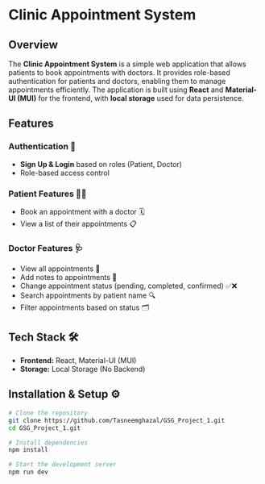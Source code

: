 # Clinic Appointment System

## Overview
The **Clinic Appointment System** is a simple web application that allows patients to book appointments with doctors. It provides role-based authentication for patients and doctors, enabling them to manage appointments efficiently. The application is built using **React** and **Material-UI (MUI)** for the frontend, with **local storage** used for data persistence.

## Features

### Authentication 🔐
- **Sign Up & Login** based on roles (Patient, Doctor)
- Role-based access control

### Patient Features 👩‍⚕️
- Book an appointment with a doctor 🗓️
- View a list of their appointments 📋

### Doctor Features 🩺
- View all appointments 📅
- Add notes to appointments 📝
- Change appointment status (pending, completed, confirmed) ✅❌
- Search appointments by patient name 🔍
- Filter appointments based on status 🗂️

## Tech Stack 🛠️
- **Frontend:** React, Material-UI (MUI)
- **Storage:** Local Storage (No Backend)

## Installation & Setup ⚙️
```sh
# Clone the repository
git clone https://github.com/Tasneemghazal/GSG_Project_1.git
cd GSG_Project_1.git

# Install dependencies
npm install

# Start the development server
npm run dev
